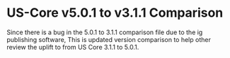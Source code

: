 # US-Core v5.0.1 to v3.1.1 Comparison
Since there is a bug in the 5.0.1 to 3.1.1 comparison file due to the ig publishing software, This is updated version comparison to help other review the uplift to from US Core 3.1.1 to 5.0.1.   

